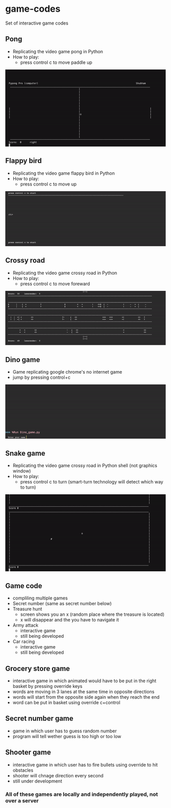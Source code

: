 # game-codes
Set of interactive game codes
## Pong
- Replicating the video game pong in Python
- How to play:
  - press control c to move paddle up

![](pong_demo_3.gif)
## Flappy bird
- Replicating the video game flappy bird in Python
- How to play:
  - press control c to move up

![](flappy_bird_demo_v0.0.4.gif)
## Crossy road
- Replicating the video game crossy road in Python
- How to play:
  - press control c to move foreward

![](crossy_road_demo.gif)
## Dino game
- Game replicating google chrome's no internet game
- jump by pressing control+c

![](dino_game_demo.gif)
## Snake game
- Replicating the video game crossy road in Python shell (not graphics window)
- How to play:
  - press control c to turn (smart-turn technology will detect which way to turn)

![](snake_game_demo.gif)
## Game code
- compliling multiple games
- Secret number (same as secret number below)
- Treasure hunt
  - screen shows you an x (random place where the treasure is located)
  - x will disappear and the you have to navigate it
- Army attack
  - interactive game
  - still being developed
- Car racing
  - interactive game
  - still being developed
## Grocery store game 
- interactive game in which animated would have to be put in the right basket by pressing override keys
- words are moving in 3 lanes at the same time in opposite directions
- words will start from the opposite side again when they reach the end
- word can be put in basket using override c+control
## Secret number game
- game in which user has to guess random number
- program will tell wether guess is too high or too low
## Shooter game
- interactive game in which user has to fire bullets using override to hit obstacles
- shooter will chnage direction every second
- still under development
### All of these games are locally and independently played, not over a server
